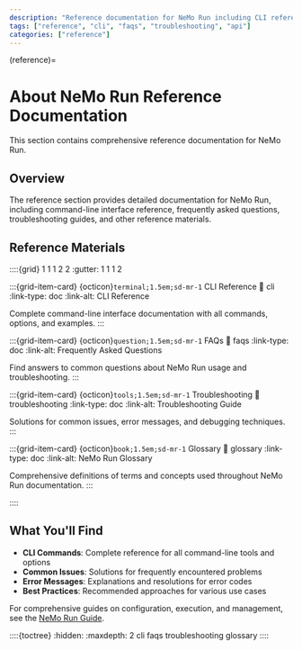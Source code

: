 ```yaml
---
description: "Reference documentation for NeMo Run including CLI reference, FAQs, and troubleshooting guides."
tags: ["reference", "cli", "faqs", "troubleshooting", "api"]
categories: ["reference"]
---
```


(reference)=

# About NeMo Run Reference Documentation

This section contains comprehensive reference documentation for NeMo Run.

## Overview

The reference section provides detailed documentation for NeMo Run, including command-line interface reference, frequently asked questions, troubleshooting guides, and other reference materials.

## Reference Materials

::::{grid} 1 1 1 2 2
:gutter: 1 1 1 2

:::{grid-item-card} {octicon}`terminal;1.5em;sd-mr-1` CLI Reference
:link: cli
:link-type: doc
:link-alt: CLI Reference

Complete command-line interface documentation with all commands, options, and examples.
:::

:::{grid-item-card} {octicon}`question;1.5em;sd-mr-1` FAQs
:link: faqs
:link-type: doc
:link-alt: Frequently Asked Questions

Find answers to common questions about NeMo Run usage and troubleshooting.
:::

:::{grid-item-card} {octicon}`tools;1.5em;sd-mr-1` Troubleshooting
:link: troubleshooting
:link-type: doc
:link-alt: Troubleshooting Guide

Solutions for common issues, error messages, and debugging techniques.
:::

:::{grid-item-card} {octicon}`book;1.5em;sd-mr-1` Glossary
:link: glossary
:link-type: doc
:link-alt: NeMo Run Glossary

Comprehensive definitions of terms and concepts used throughout NeMo Run documentation.
:::

::::

## What You'll Find

- **CLI Commands**: Complete reference for all command-line tools and options
- **Common Issues**: Solutions for frequently encountered problems
- **Error Messages**: Explanations and resolutions for error codes
- **Best Practices**: Recommended approaches for various use cases

For comprehensive guides on configuration, execution, and management, see the [NeMo Run Guide](../guides/index).

::::{toctree}
:hidden:
:maxdepth: 2
cli
faqs
troubleshooting
glossary
::::
